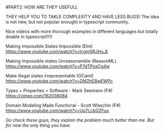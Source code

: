 #PART2: HOW ARE THEY USEFULL

THEY HELP YOU TO TAKLE COMPLEXITY AND HAVE LESS BUGS!
The idea is not new, but not popular enought in typescript community.

Nice videos with more thorough examples in different languages but totally doable in typescript!!!!!

Making Impossible States Impossible (Elm)
https://www.youtube.com/watch?v=IcgmSRJHu_8

Making Impossible states Unreasonamble (ReasonML)
https://www.youtube.com/watch?v=P7dTPoxCg4w

Make illegal states irrepresentable (OCaml)
https://www.youtube.com/watch?v=DM2hEBwEWPc

Types + Properties = Software - Mark Seemann (F#)
https://vimeo.com/162036084

Domain Modeling Made Functional - Scott Wlaschin (F#)
https://www.youtube.com/watch?v=Up7LcbGZFuo

*Go check these guys, they explain the problem much better than me. But for now the only thing you have*
